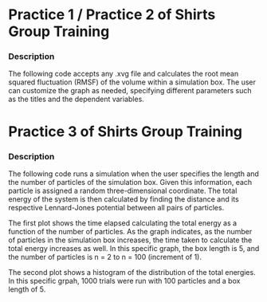 # Practice 1 / Practice 2 of Shirts Group Training
### Description
The following code accepts any .xvg file and calculates the root mean squared fluctuation (RMSF) of the volume within a simulation box. The user can customize the graph as needed, specifying different parameters such as the titles and the dependent variables.

# Practice 3 of Shirts Group Training
### Description
The following code runs a simulation when the user specifies the length and the number of particles of the simulation box. Given this information, each particle is assigned a random three-dimensional coordinate. The total energy of the system is then calculated by finding the distance and its respective Lennard-Jones potential between all pairs of particles. 

The first plot shows the time elapsed calculating the total energy as a function of the number of particles. As the graph indicates, as the number of particles in the simulation box increases, the time taken to calculate the total energy increases as well. In this specific graph, the box length is 5, and the number of particles is n = 2 to n = 100 (increment of 1).  

The second plot shows a histogram of the distribution of the total energies. In this specific grpah, 1000 trials were run with 100 particles and a box length of 5. 
